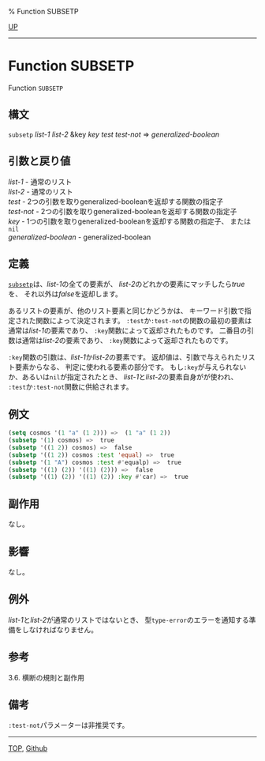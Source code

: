 % Function SUBSETP

[UP](14.2.html)  

---

# Function SUBSETP


Function `SUBSETP`


## 構文

`subsetp` *list-1* *list-2* &key *key* *test* *test-not* => *generalized-boolean*


## 引数と戻り値

*list-1* - 通常のリスト  
*list-2* - 通常のリスト  
*test* - 2つの引数を取りgeneralized-booleanを返却する関数の指定子  
*test-not* - 2つの引数を取りgeneralized-booleanを返却する関数の指定子  
*key* - 1つの引数を取りgeneralized-booleanを返却する関数の指定子、
または`nil`  
*generalized-boolean* - generalized-boolean


## 定義

[`subsetp`](14.2.subsetp.html)は、*list-1*の全ての要素が、
*list-2*のどれかの要素にマッチしたら*true*を、
それ以外は*false*を返却します。

あるリストの要素が、他のリスト要素と同じかどうかは、
キーワード引数で指定された関数によって決定されます。
`:test`か`:test-not`の関数の最初の要素は通常は*list-1*の要素であり、
`:key`関数によって返却されたものです。
二番目の引数は通常は*list-2*の要素であり、
`:key`関数によって返却されたものです。

`:key`関数の引数は、*list-1*か*list-2*の要素です。
返却値は、引数で与えられたリスト要素からなる、
判定に使われる要素の部分です。
もし`:key`が与えられないか、あるいは`nil`が指定されたとき、
*list-1*と*list-2*の要素自身がが使われ、
`:test`か`:test-not`関数に供給されます。


## 例文

```lisp
(setq cosmos '(1 "a" (1 2))) =>  (1 "a" (1 2))
(subsetp '(1) cosmos) =>  true
(subsetp '((1 2)) cosmos) =>  false
(subsetp '((1 2)) cosmos :test 'equal) =>  true
(subsetp '(1 "A") cosmos :test #'equalp) =>  true
(subsetp '((1) (2)) '((1) (2))) =>  false
(subsetp '((1) (2)) '((1) (2)) :key #'car) =>  true
```


## 副作用

なし。


## 影響

なし。


## 例外

*list-1*と*list-2*が通常のリストではないとき、
型`type-error`のエラーを通知する準備をしなければなりません。


## 参考

3.6. 横断の規則と副作用


## 備考

`:test-not`パラメーターは非推奨です。


---
[TOP](index.html),  [Github](https://github.com/nptcl/npt-japanese)

